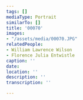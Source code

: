 ```yaml
---
tags: []
mediaType: Portrait
similarTo: []
title: '00070'
images:
- "/assets/media/00070.JPG"
relatedPeople:
- William Lawrence Wilson
- Florence Julia Entwistle
caption: ''
date: 
location: ''
description: ''
transcription: ''

---
```

